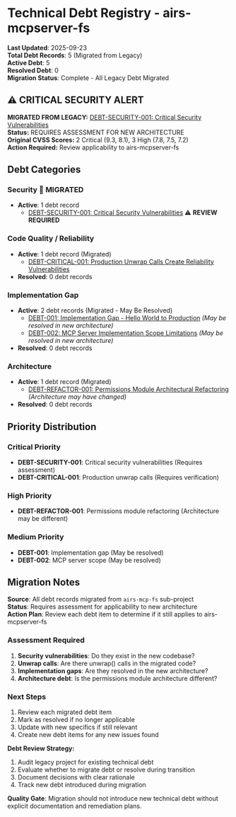 # Technical Debt Registry - airs-mcpserver-fs

**Last Updated**: 2025-09-23  
**Total Debt Records**: 5 (Migrated from Legacy)  
**Active Debt**: 5  
**Resolved Debt**: 0  
**Migration Status**: Complete - All Legacy Debt Migrated

## ⚠️ CRITICAL SECURITY ALERT
**MIGRATED FROM LEGACY:** [DEBT-SECURITY-001: Critical Security Vulnerabilities](./DEBT-SECURITY-001-critical-vulnerabilities.md)  
**Status:** REQUIRES ASSESSMENT FOR NEW ARCHITECTURE  
**Original CVSS Scores:** 2 Critical (9.3, 8.1), 3 High (7.8, 7.5, 7.2)  
**Action Required:** Review applicability to airs-mcpserver-fs

## Debt Categories

### Security 🚨 **MIGRATED**
- **Active**: 1 debt record  
  - [DEBT-SECURITY-001: Critical Security Vulnerabilities](./DEBT-SECURITY-001-critical-vulnerabilities.md) ⚠️ **REVIEW REQUIRED**

### Code Quality / Reliability
- **Active**: 1 debt record (Migrated)
  - [DEBT-CRITICAL-001: Production Unwrap Calls Create Reliability Vulnerabilities](./DEBT-CRITICAL-001-production-unwrap-reliability.md)
- **Resolved**: 0 debt records

### Implementation Gap
- **Active**: 2 debt records (Migrated - May Be Resolved)
  - [DEBT-001: Implementation Gap - Hello World to Production](./DEBT-001-implementation-gap-hello-world-to-production.md) *(May be resolved in new architecture)*
  - [DEBT-002: MCP Server Implementation Scope Limitations](./DEBT-002-mcp-server-implementation-scope.md) *(May be resolved in new architecture)*
- **Resolved**: 0 debt records

### Architecture
- **Active**: 1 debt record (Migrated)
  - [DEBT-REFACTOR-001: Permissions Module Architectural Refactoring](./DEBT-REFACTOR-001-permissions-module-refactoring.md) *(Architecture may have changed)*
- **Resolved**: 0 debt records

## Priority Distribution

### Critical Priority
- **DEBT-SECURITY-001**: Critical security vulnerabilities (Requires assessment)
- **DEBT-CRITICAL-001**: Production unwrap calls (Requires verification)

### High Priority  
- **DEBT-REFACTOR-001**: Permissions module refactoring (Architecture may be different)

### Medium Priority
- **DEBT-001**: Implementation gap (May be resolved)
- **DEBT-002**: MCP server scope (May be resolved)

## Migration Notes

**Source**: All debt records migrated from `airs-mcp-fs` sub-project  
**Status**: Requires assessment for applicability to new architecture  
**Action Plan**: Review each debt item to determine if it still applies to airs-mcpserver-fs

### Assessment Required
1. **Security vulnerabilities**: Do they exist in the new codebase?
2. **Unwrap calls**: Are there unwrap() calls in the migrated code?
3. **Implementation gaps**: Are they resolved in the new architecture?
4. **Architecture debt**: Is the permissions module architecture different?

### Next Steps
1. Review each migrated debt item
2. Mark as resolved if no longer applicable
3. Update with new specifics if still relevant
4. Create new debt items for any new issues found

**Debt Review Strategy:**
1. Audit legacy project for existing technical debt
2. Evaluate whether to migrate debt or resolve during transition
3. Document decisions with clear rationale
4. Track new debt introduced during migration

**Quality Gate**: Migration should not introduce new technical debt without explicit documentation and remediation plans.